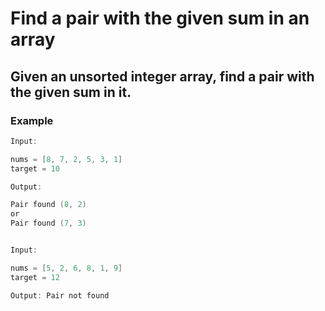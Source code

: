 # Find a pair with the given sum in an array
## Given an unsorted integer array, find a pair with the given sum in it.

### Example

```swift
Input:

nums = [8, 7, 2, 5, 3, 1]
target = 10

Output:

Pair found (8, 2)
or
Pair found (7, 3)


Input:

nums = [5, 2, 6, 8, 1, 9]
target = 12

Output: Pair not found
```
